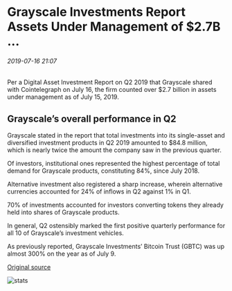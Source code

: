 # Grayscale Investments Report Assets Under Management of $2.7B ...

###### 2019-07-16 21:07

Per a Digital Asset Investment Report on Q2 2019 that Grayscale shared with Cointelegraph on July 16, the firm counted over $2.7 billion in assets under management as of July 15, 2019.

## Grayscale’s overall performance in Q2

Grayscale stated in the report that total investments into its single-asset and diversified investment products in Q2 2019 amounted to $84.8 million, which is nearly twice the amount the company saw in the previous quarter.

Of investors, institutional ones represented the highest percentage of total demand for Grayscale products, constituting 84%, since July 2018.

Alternative investment also registered a sharp increase, wherein alternative currencies accounted for 24% of inflows in Q2 against 1% in Q1.

70% of investments accounted for investors converting tokens they already held into shares of Grayscale products.

In general, Q2 ostensibly marked the first positive quarterly performance for all 10 of Grayscale’s investment vehicles.

As previously reported, Grayscale Investments’ Bitcoin Trust (GBTC) was up almost 300% on the year as of July 9.

[Original source](https://cointelegraph.com/news/grayscale-investments-report-all-time-high-of-assets-under-management-of-27b)

![stats](https://c.statcounter.com/11760860/0/a89fa40b/1/ "stats")